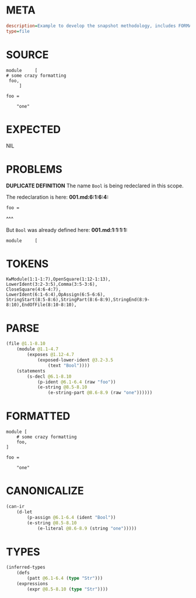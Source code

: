 # META
~~~ini
description=Example to develop the snapshot methodology, includes FORMATTED section
type=file
~~~
# SOURCE
~~~roc
module     [
# some crazy formatting
 foo,
     ]

foo =

    "one"
~~~
# EXPECTED
NIL
# PROBLEMS
**DUPLICATE DEFINITION**
The name `Bool` is being redeclared in this scope.

The redeclaration is here:
**001.md:6:1:6:4:**
```roc
foo =
```
^^^

But `Bool` was already defined here:
**001.md:1:1:1:1:**
```roc
module     [
```



# TOKENS
~~~zig
KwModule(1:1-1:7),OpenSquare(1:12-1:13),
LowerIdent(3:2-3:5),Comma(3:5-3:6),
CloseSquare(4:6-4:7),
LowerIdent(6:1-6:4),OpAssign(6:5-6:6),
StringStart(8:5-8:6),StringPart(8:6-8:9),StringEnd(8:9-8:10),EndOfFile(8:10-8:10),
~~~
# PARSE
~~~clojure
(file @1.1-8.10
	(module @1.1-4.7
		(exposes @1.12-4.7
			(exposed-lower-ident @3.2-3.5
				(text "Bool"))))
	(statements
		(s-decl @6.1-8.10
			(p-ident @6.1-6.4 (raw "foo"))
			(e-string @8.5-8.10
				(e-string-part @8.6-8.9 (raw "one"))))))
~~~
# FORMATTED
~~~roc
module [
	# some crazy formatting
	foo,
]

foo = 

	"one"
~~~
# CANONICALIZE
~~~clojure
(can-ir
	(d-let
		(p-assign @6.1-6.4 (ident "Bool"))
		(e-string @8.5-8.10
			(e-literal @8.6-8.9 (string "one")))))
~~~
# TYPES
~~~clojure
(inferred-types
	(defs
		(patt @6.1-6.4 (type "Str")))
	(expressions
		(expr @8.5-8.10 (type "Str"))))
~~~
